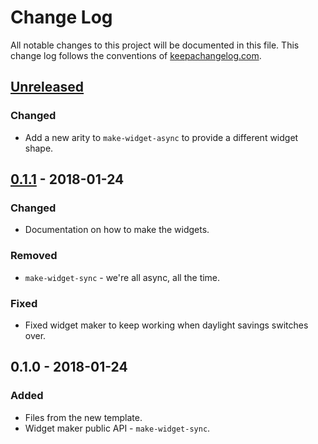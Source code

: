 # Change Log
All notable changes to this project will be documented in this file. This change log follows the conventions of [keepachangelog.com](http://keepachangelog.com/).

## [Unreleased]
### Changed
- Add a new arity to `make-widget-async` to provide a different widget shape.

## [0.1.1] - 2018-01-24
### Changed
- Documentation on how to make the widgets.

### Removed
- `make-widget-sync` - we're all async, all the time.

### Fixed
- Fixed widget maker to keep working when daylight savings switches over.

## 0.1.0 - 2018-01-24
### Added
- Files from the new template.
- Widget maker public API - `make-widget-sync`.

[Unreleased]: https://github.com/your-name/vmaths/compare/0.1.1...HEAD
[0.1.1]: https://github.com/your-name/vmaths/compare/0.1.0...0.1.1
